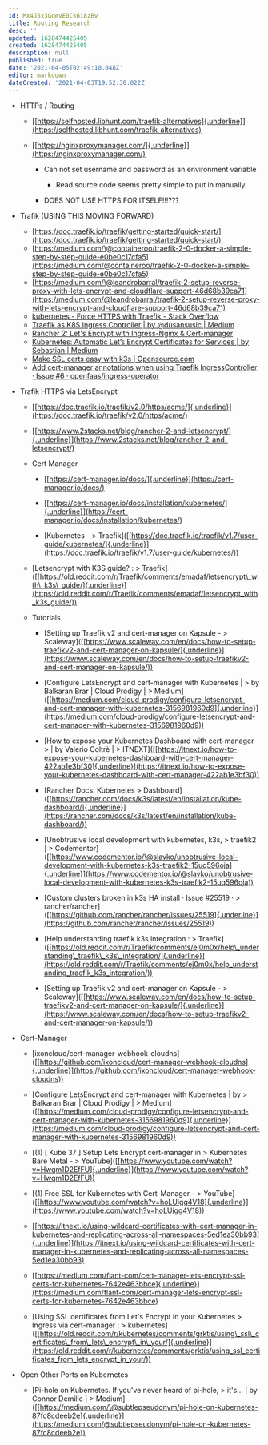 ```yaml
---
id: Mx4J5x3GqevE0Ck6i8zBv
title: Routing Research
desc: ''
updated: 1628474425405
created: 1628474425405
description: null
published: true
date: '2021-04-05T02:49:10.048Z'
editor: markdown
dateCreated: '2021-04-03T19:52:30.022Z'
---
```


* HTTPs / Routing

  * [[https://selfhosted.libhunt.com/traefik-alternatives]{.underline}](https://selfhosted.libhunt.com/traefik-alternatives)

  * [[https://nginxproxymanager.com/]{.underline}](https://nginxproxymanager.com/)

    * Can not set username and password as an environment variable

        * Read source code seems pretty simple to put in manually

    * DOES NOT USE HTTPS FOR ITSELF!!!???

* Trafik (USING THIS MOVING FORWARD)
  * [https://doc.traefik.io/traefik/getting-started/quick-start/](https://doc.traefik.io/traefik/getting-started/quick-start/)
  * [https://medium.com/\@containeroo/traefik-2-0-docker-a-simple-step-by-step-guide-e0be0c17cfa5](https://medium.com/@containeroo/traefik-2-0-docker-a-simple-step-by-step-guide-e0be0c17cfa5)
  * [https://medium.com/\@leandrobarral/traefik-2-setup-reverse-proxy-with-lets-encrypt-and-cloudflare-support-46d68b39ca71](https://medium.com/@leandrobarral/traefik-2-setup-reverse-proxy-with-lets-encrypt-and-cloudflare-support-46d68b39ca71)
  * [kubernetes - Force HTTPS with Traefik - Stack Overflow](https://stackoverflow.com/questions/53950074/force-https-with-traefik)
  * [Traefik as K8S Ingress Controller | by @dusansusic | Medium](https://medium.com/@dusansusic/traefik-ingress-controller-for-k8s-c1137c9c05c4)
  * [Rancher 2: Let's Encrypt with Ingress-Nginx & Cert-manager](https://blog.weareopensource.me/rancher-lets-encrypt-set-up-with-ingress-nginx-cert-manager/)
  * [Kubernetes: Automatic Let’s Encrypt Certificates for Services | by Sebastian | Medium](https://admantium.medium.com/kubernetes-automatic-lets-encrypt-certificates-for-services-2a5f4aa7f886)
  * [Make SSL certs easy with k3s | Opensource.com](https://opensource.com/article/20/3/ssl-letsencrypt-k3s)
  * [Add cert-manager annotations when using Traefik IngressController · Issue #6 · openfaas/ingress-operator](https://github.com/openfaas/ingress-operator/issues/6)

* Trafik HTTPS via LetsEncrypt

  * [[https://doc.traefik.io/traefik/v2.0/https/acme/]{.underline}](https://doc.traefik.io/traefik/v2.0/https/acme/)

  * [[https://www.2stacks.net/blog/rancher-2-and-letsencrypt/]{.underline}](https://www.2stacks.net/blog/rancher-2-and-letsencrypt/)

  * Cert Manager

    * [[https://cert-manager.io/docs/]{.underline}](https://cert-manager.io/docs/)

    * [[https://cert-manager.io/docs/installation/kubernetes/]{.underline}](https://cert-manager.io/docs/installation/kubernetes/)

    * \[Kubernetes -
            > Traefik\]([[https://doc.traefik.io/traefik/v1.7/user-guide/kubernetes/]{.underline}](https://doc.traefik.io/traefik/v1.7/user-guide/kubernetes/))

  * \[Letsencrypt with K3S guide? :
        > Traefik\]([[https://old.reddit.com/r/Traefik/comments/emadaf/letsencrypt\_with\_k3s\_guide/]{.underline}](https://old.reddit.com/r/Traefik/comments/emadaf/letsencrypt_with_k3s_guide/))

  * Tutorials

    * \[Setting up Traefik v2 and cert-manager on Kapsule -
            > Scaleway\]([[https://www.scaleway.com/en/docs/how-to-setup-traefikv2-and-cert-manager-on-kapsule/]{.underline}](https://www.scaleway.com/en/docs/how-to-setup-traefikv2-and-cert-manager-on-kapsule/))

    * \[Configure LetsEncrypt and cert-manager with Kubernetes \|
            > by Balkaran Brar \| Cloud Prodigy \|
            > Medium\]([[https://medium.com/cloud-prodigy/configure-letsencrypt-and-cert-manager-with-kubernetes-3156981960d9]{.underline}](https://medium.com/cloud-prodigy/configure-letsencrypt-and-cert-manager-with-kubernetes-3156981960d9))

    * \[How to expose your Kubernetes Dashboard with cert-manager
            > \| by Valerio Coltrè \|
            > ITNEXT\]([[https://itnext.io/how-to-expose-your-kubernetes-dashboard-with-cert-manager-422ab1e3bf30]{.underline}](https://itnext.io/how-to-expose-your-kubernetes-dashboard-with-cert-manager-422ab1e3bf30))

    * \[Rancher Docs: Kubernetes
            > Dashboard\]([[https://rancher.com/docs/k3s/latest/en/installation/kube-dashboard/]{.underline}](https://rancher.com/docs/k3s/latest/en/installation/kube-dashboard/))

    * \[Unobtrusive local development with kubernetes, k3s,
            > traefik2 \|
            > Codementor\]([[https://www.codementor.io/\@slavko/unobtrusive-local-development-with-kubernetes-k3s-traefik2-15uq596oja]{.underline}](https://www.codementor.io/@slavko/unobtrusive-local-development-with-kubernetes-k3s-traefik2-15uq596oja))

    * \[Custom clusters broken in k3s HA install · Issue \#25519 ·
            > rancher/rancher\]([[https://github.com/rancher/rancher/issues/25519]{.underline}](https://github.com/rancher/rancher/issues/25519))

    * \[Help understanding traefik k3s integration :
            > Traefik\]([[https://old.reddit.com/r/Traefik/comments/ej0m0x/help\_understanding\_traefik\_k3s\_integration/]{.underline}](https://old.reddit.com/r/Traefik/comments/ej0m0x/help_understanding_traefik_k3s_integration/))

    * \[Setting up Traefik v2 and cert-manager on Kapsule -
            > Scaleway\]([[https://www.scaleway.com/en/docs/how-to-setup-traefikv2-and-cert-manager-on-kapsule/]{.underline}](https://www.scaleway.com/en/docs/how-to-setup-traefikv2-and-cert-manager-on-kapsule/))

* Cert-Manager

  * \[ixoncloud/cert-manager-webhook-cloudns\]([[https://github.com/ixoncloud/cert-manager-webhook-cloudns]{.underline}](https://github.com/ixoncloud/cert-manager-webhook-cloudns))

  * \[Configure LetsEncrypt and cert-manager with Kubernetes \| by
        > Balkaran Brar \| Cloud Prodigy \|
        > Medium\]([[https://medium.com/cloud-prodigy/configure-letsencrypt-and-cert-manager-with-kubernetes-3156981960d9]{.underline}](https://medium.com/cloud-prodigy/configure-letsencrypt-and-cert-manager-with-kubernetes-3156981960d9))

  * \[(1) \[ Kube 37 \] Setup Lets Encrypt cert-manager in
        > Kubernetes Bare Metal -
        > YouTube\]([[https://www.youtube.com/watch?v=Hwqm1D2EfFU]{.underline}](https://www.youtube.com/watch?v=Hwqm1D2EfFU))

  * \[(1) Free SSL for Kubernetes with Cert-Manager -
        > YouTube\]([[https://www.youtube.com/watch?v=hoLUigg4V18]{.underline}](https://www.youtube.com/watch?v=hoLUigg4V18))

  * [[https://itnext.io/using-wildcard-certificates-with-cert-manager-in-kubernetes-and-replicating-across-all-namespaces-5ed1ea30bb93]{.underline}](https://itnext.io/using-wildcard-certificates-with-cert-manager-in-kubernetes-and-replicating-across-all-namespaces-5ed1ea30bb93)

  * [[https://medium.com/flant-com/cert-manager-lets-encrypt-ssl-certs-for-kubernetes-7642e463bbce]{.underline}](https://medium.com/flant-com/cert-manager-lets-encrypt-ssl-certs-for-kubernetes-7642e463bbce)

  * \[Using SSL certificates from Let's Encrypt in your Kubernetes
        > Ingress via cert-manager :
        > kubernetes\]([[https://old.reddit.com/r/kubernetes/comments/grktis/using\_ssl\_certificates\_from\_lets\_encrypt\_in\_your/]{.underline}](https://old.reddit.com/r/kubernetes/comments/grktis/using_ssl_certificates_from_lets_encrypt_in_your/))

* Open Other Ports on Kubernetes

  * \[Pi-hole on Kubernetes. If you've never heard of pi-hole,
        > it's... \| by Connor Demille \|
        > Medium\]([[https://medium.com/\@subtlepseudonym/pi-hole-on-kubernetes-87fc8cdeeb2e]{.underline}](https://medium.com/@subtlepseudonym/pi-hole-on-kubernetes-87fc8cdeeb2e))
